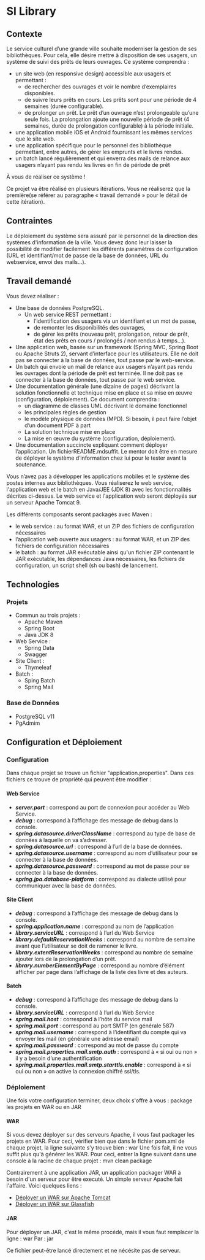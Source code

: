 # SI Library 

## Contexte

Le service culturel d’une grande ville souhaite moderniser la gestion de ses bibliothèques. Pour cela, elle désire mettre à disposition de ses usagers, un système de suivi des prêts de leurs ouvrages.
Ce système comprendra :
- un site web (en responsive design) accessible aux usagers et permettant :
  - de rechercher des ouvrages et voir le nombre d’exemplaires disponibles.
  - de suivre leurs prêts en cours. Les prêts sont pour une période de 4 semaines (durée configurable).
  - de prolonger un prêt. Le prêt d’un ouvrage n’est prolongeable qu’une seule fois. La prolongation ajoute une nouvelle période de prêt (4 semaines, durée de prolongation configurable) à la période initiale.
- une application mobile iOS et Android fournissant les mêmes services que le site web.
- une application spécifique pour le personnel des bibliothèque permettant, entre autres, de gérer les emprunts et le livres rendus.
- un batch lancé régulièrement et qui enverra des mails de relance aux usagers n’ayant pas rendu les livres en fin de période de prêt

À vous de réaliser ce système !

Ce projet va être réalisé en plusieurs itérations. Vous ne réaliserez que la première(se référer au paragraphe « travail demandé » pour le
détail de cette itération).

## Contraintes
Le déploiement du système sera assuré par le personnel de la direction des systèmes d'information de la ville. Vous devez donc leur laisser la possibilité de modifier facilement les différents paramètres de configuration (URL et identifiant/mot de passe de la base de données, URL du webservice, envoi des mails...).

## Travail demandé
Vous devez réaliser :
- Une base de données PostgreSQL.
  - Un web service REST permettant :
    - l’identification des usagers via un identifiant et un mot de passe,
    - de remonter les disponibilités des ouvrages,
    - de gérer les prêts (nouveau prêt, prolongation, retour de prêt, état des prêts en cours / prolongés / non rendus à temps...).
- Une application web, basée sur un framework (Spring MVC, Spring Boot ou Apache Struts 2), servant d’interface pour les utilisateurs. Elle ne doit pas se connecter à la base de données, tout passe par le web-service.
- Un batch qui envoie un mail de relance aux usagers n’ayant pas rendu les ouvrages dont la période de prêt est terminée. Il ne doit pas se connecter à la base de données, tout passe par le web service.
- Une documentation générale (une dizaine de pages) décrivant la solution fonctionnelle et technique mise en place et sa mise en œuvre (configuration, déploiement). Ce document comprendra :
  - un diagramme de classes UML décrivant le domaine fonctionnel
  - les principales règles de gestion
  - le modèle physique de données (MPD). Si besoin, il peut faire l’objet d’un document PDF à part
  - La solution technique mise en place
  - La mise en œuvre du système (configuration, déploiement).
- Une documentation succincte expliquant comment déployer l’application. Un fichierREADME.mdsuffit. Le mentor doit être en mesure de déployer le système d’information chez lui pour le tester avant la soutenance.

Vous n’avez pas à développer les applications mobiles et le système des postes internes aux bibliothèques. Vous réaliserez le web service, l'application web et le batch en Java/JEE (JDK 8) avec les fonctionnalités décrites ci-dessus. Le web service et l'application web seront déployés sur un serveur Apache Tomcat 9.

Les différents composants seront packagés avec Maven :
- le web service : au format WAR, et un ZIP des fichiers de configuration nécessaires
- l’application web ouverte aux usagers : au format WAR, et un ZIP des fichiers de configuration nécessaires
- le batch : au format JAR exécutable ainsi qu'un fichier ZIP contenant le JAR exécutable, les dépendances Java nécessaires, les fichiers de configuration, un script shell (sh ou bash) de lancement.

## Technologies

### Projets
- Commun au trois projets :
  - Apache Maven
  - Spring Boot
  - Java JDK 8
- Web Service :
  - Spring Data
  - Swagger
- Site Client :
  - Thymeleaf
- Batch :
  - Sping Batch
  - Spring Mail

### Base de Données
- PostgreSQL v11
- PgAdmim

## Configuration et Déploiement

### Configuration
Dans chaque projet se trouve un fichier "application.properties". Dans ces fichiers ce trouve de propriété qui peuvent être modifier :

#### Web Service
- ***server.port*** : correspond au port de connexion pour accéder au Web Service.
- ***debug*** : correspond à l’affichage des message de debug dans la console.
- ***spring.datasource.driverClassName*** : correspond au type de base de données à laquelle on va s’adresser.
- ***spring.datasource.url*** : correspond à l’url de la base de données.
- ***spring.datasource.username*** : correspond au nom d’utilisateur pour se connecter à la base de données.
- ***spring.datasource.password*** : correspond au mot de passe pour se connecter à la base de données.
- ***spring.jpa.database-platform*** : correspond au dialecte utilisé pour communiquer avec la base de données.

#### Site Client
- ***debug*** : correspond à l’affichage des message de debug dans la console.
- ***spring.application.name*** : correspond au nom de l’application
- ***library.serviceURL*** : correspond à l’url du Web Service
- ***library.defaultReservationWeeks*** : correspond au nombre de semaine avant que l’utilisateur se doit de ramener le livre. 
- ***library.extentReservationWeeks*** : correspond au nombre de semaine ajouter lors de la prolongation d’un prêt.
- ***library.numberElementByPage*** : correspond au nombre d’élément afficher par page dans l’affichage de la liste des livre et des auteurs.

#### Batch
- ***debug*** : correspond à l’affichage des message de debug dans la console.
- ***library.serviceURL*** : correspond à l’url du Web Service
- ***spring.mail.host*** : correspond à l’hôte du service mail
- ***spring.mail.port*** : correspond au port SMTP (en générale 587)
- ***spring.mail.username*** : correspond à l’identifiant du compte qui va envoyer les mail (en générale une adresse email)
- ***spring.mail.password*** : correspond au mot de passe du compte
- ***spring.mail.properties.mail.smtp.auth*** : correspond à « si oui ou non » il y a besoin d’une authentification
- ***spring.mail.properties.mail.smtp.starttls.enable*** : correspond à « si oui ou non » on active la connexion chiffré ssl/tls.  

### Déploiement
Une fois votre configuration terminer, deux choix s'offre à vous : package les projets en WAR ou en JAR

#### WAR
Si vous devez déployer sur des serveurs Apache, il vous faut packager les projets en WAR. Pour ceci, vérifier bien que dans le fichier pom.xml de chaque projet, la ligne suivante s'y trouve bien :
  <packaging>war</packaging>
Une fois fait, il ne vous suffit plus qu'à générer les WAR. Pour ceci, entrer la ligne suivant dans une console à la racine de chaque projet :
  mvn clean package

Contrairement à une application JAR, un application packager WAR à besoin d'un serveur pour être executé. Un simple serveur Apache fait l'affaire. Voici quelques liens :
- [Déployer un WAR sur Apache Tomcat](https://www.developper-jeux-video.com/deployer-fichier-war-tomcat/)
- [Déployer un WAR sur Glassfish](https://dzone.com/articles/how-deploy-war-file-using)

#### JAR
Pour déployer un JAR, c'est le même procédé, mais il vous faut remplacer la ligne :
  <packaging>war</packaging>
Par :
  <packaging>jar</packaging>

Ce fichier peut-être lancé directement et ne nécésite pas de serveur.
